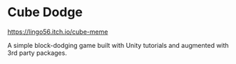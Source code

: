 # Cube Dodge

https://lingo56.itch.io/cube-meme

A simple block-dodging game built with Unity tutorials and augmented with 3rd party packages.

